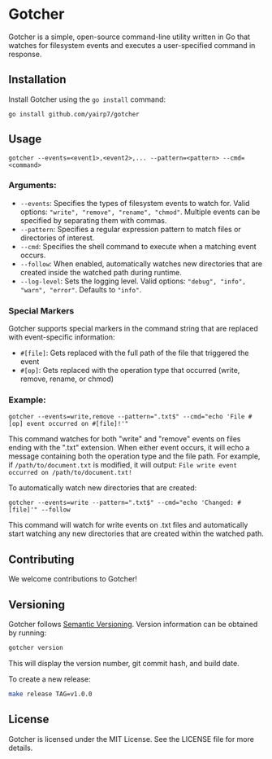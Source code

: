 # Gotcher

Gotcher is a simple, open-source command-line utility written in Go that watches for filesystem events and executes a user-specified command in response.

## Installation

Install Gotcher using the `go install` command:

`go install github.com/yairp7/gotcher`

## Usage

`gotcher --events=<event1>,<event2>,... --pattern=<pattern> --cmd=<command>`

### Arguments:

* `--events`: Specifies the types of filesystem events to watch for. Valid options: `"write", "remove", "rename", "chmod"`. Multiple events can be specified by separating them with commas.
* `--pattern`: Specifies a regular expression pattern to match files or directories of interest.
* `--cmd`: Specifies the shell command to execute when a matching event occurs.
* `--follow`: When enabled, automatically watches new directories that are created inside the watched path during runtime.
* `--log-level`: Sets the logging level. Valid options: `"debug", "info", "warn", "error"`. Defaults to `"info"`.

### Special Markers

Gotcher supports special markers in the command string that are replaced with event-specific information:

* `#[file]`: Gets replaced with the full path of the file that triggered the event
* `#[op]`: Gets replaced with the operation type that occurred (write, remove, rename, or chmod)

### Example:
`gotcher --events=write,remove --pattern=".txt$" --cmd="echo 'File #[op] event occurred on #[file]!'"`

This command watches for both "write" and "remove" events on files ending with the ".txt" extension. When either event occurs, it will echo a message containing both the operation type and the file path. For example, if `/path/to/document.txt` is modified, it will output: `File write event occurred on /path/to/document.txt!`

To automatically watch new directories that are created:

`gotcher --events=write --pattern=".txt$" --cmd="echo 'Changed: #[file]'" --follow`

This command will watch for write events on .txt files and automatically start watching any new directories that are created within the watched path.

## Contributing
We welcome contributions to Gotcher!

## Versioning
Gotcher follows [Semantic Versioning](https://semver.org/). Version information can be obtained by running:

```bash
gotcher version
```

This will display the version number, git commit hash, and build date.

To create a new release:

```bash
make release TAG=v1.0.0
```

## License
Gotcher is licensed under the MIT License. See the LICENSE file for more details.